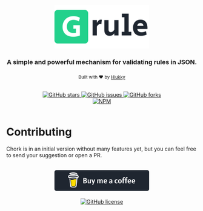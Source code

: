 <div align="center">
  <img width="250" alt="grule logo" src="./assets/grule.svg"/>
</div>

<h3 align="center"> A simple and powerful mechanism for validating rules in JSON. </h3>

<p align="center">
  <sub>Built with ❤︎ by <a href="https://hiukky.com">Hiukky</a>
  <br/>
</p>

<br>

<div align="center">
  <a href="https://github.com/hiukky/grule/stargazers">
    <img alt="GitHub stars" src="https://img.shields.io/github/stars/hiukky/grule?color=23D18C&style=for-the-badge&colorA=1F2630">
  </a>
  <a href="https://github.com/hiukky/grule/issues">
    <img alt="GitHub issues" src="https://img.shields.io/github/issues/hiukky/grule?style=for-the-badge&color=23D18C&colorA=1F2630">
  </a>
  <a href="https://github.com/hiukky/grule/network">
    <img alt="GitHub forks" src="https://img.shields.io/github/forks/hiukky/grule?color=23D18C&style=for-the-badge&colorA=1F2630">
  </a>
</div>

<div align="center">
  <a href="https://www.npmjs.com/package/grule">
    <img alt="NPM" src="https://img.shields.io/npm/dt/grule?color=1F2630&style=for-the-badge&colorA=1F2630" />
  </a>
</div>

<br>

# Contributing

Chork is in an initial version without many features yet, but you can feel free to send your suggestion or open a PR.

<br>

<div align="center">
  <a target="_blank" rel="noopener noreferrer" href="https://www.buymeacoffee.com/hiukky">
    <img width="250" alt="buy me a coffee" src="./assets/coffe.svg"/>
  </a>
</div>

<br>

<div align="center">
  <a href="https://github.com/hiukky/chork/blob/master/LICENSE">
    <img alt="GitHub license" src="https://img.shields.io/github/license/hiukky/chork?color=1F2630&style=for-the-badge&colorA=1F2630" />
  </a>
</div>
